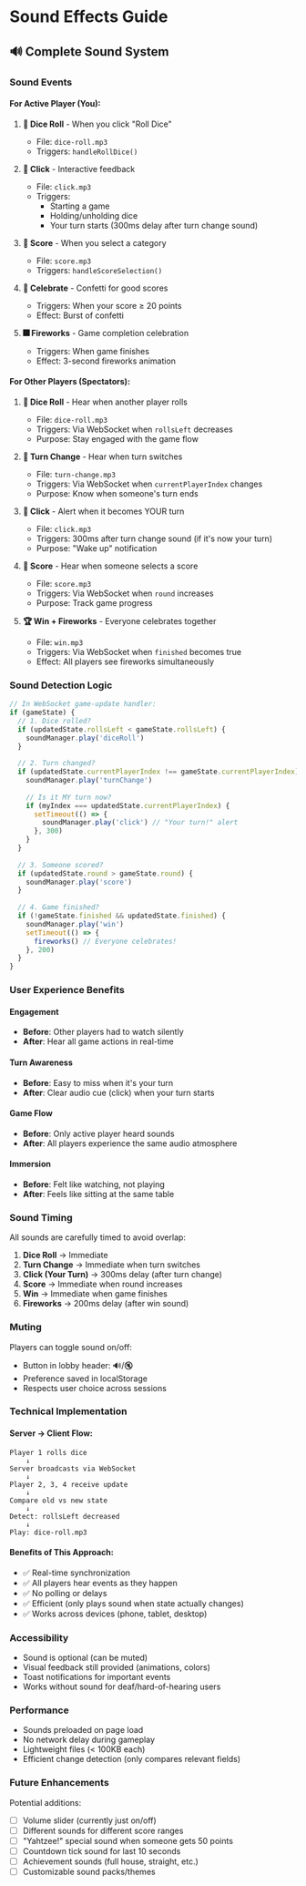 # Sound Effects Guide

## 🔊 Complete Sound System

### Sound Events

#### For Active Player (You):
1. **🎲 Dice Roll** - When you click "Roll Dice"
   - File: `dice-roll.mp3`
   - Triggers: `handleRollDice()`

2. **🔘 Click** - Interactive feedback
   - File: `click.mp3`
   - Triggers:
     - Starting a game
     - Holding/unholding dice
     - Your turn starts (300ms delay after turn change sound)

3. **🎯 Score** - When you select a category
   - File: `score.mp3`
   - Triggers: `handleScoreSelection()`

4. **🎊 Celebrate** - Confetti for good scores
   - Triggers: When your score ≥ 20 points
   - Effect: Burst of confetti

5. **🎆 Fireworks** - Game completion celebration
   - Triggers: When game finishes
   - Effect: 3-second fireworks animation

#### For Other Players (Spectators):
1. **🎲 Dice Roll** - Hear when another player rolls
   - File: `dice-roll.mp3`
   - Triggers: Via WebSocket when `rollsLeft` decreases
   - Purpose: Stay engaged with the game flow

2. **🔄 Turn Change** - Hear when turn switches
   - File: `turn-change.mp3`
   - Triggers: Via WebSocket when `currentPlayerIndex` changes
   - Purpose: Know when someone's turn ends

3. **🔘 Click** - Alert when it becomes YOUR turn
   - File: `click.mp3`
   - Triggers: 300ms after turn change sound (if it's now your turn)
   - Purpose: "Wake up" notification

4. **🎯 Score** - Hear when someone selects a score
   - File: `score.mp3`
   - Triggers: Via WebSocket when `round` increases
   - Purpose: Track game progress

5. **🏆 Win + Fireworks** - Everyone celebrates together
   - File: `win.mp3`
   - Triggers: Via WebSocket when `finished` becomes true
   - Effect: All players see fireworks simultaneously

### Sound Detection Logic

```typescript
// In WebSocket game-update handler:
if (gameState) {
  // 1. Dice rolled?
  if (updatedState.rollsLeft < gameState.rollsLeft) {
    soundManager.play('diceRoll')
  }
  
  // 2. Turn changed?
  if (updatedState.currentPlayerIndex !== gameState.currentPlayerIndex) {
    soundManager.play('turnChange')
    
    // Is it MY turn now?
    if (myIndex === updatedState.currentPlayerIndex) {
      setTimeout(() => {
        soundManager.play('click') // "Your turn!" alert
      }, 300)
    }
  }
  
  // 3. Someone scored?
  if (updatedState.round > gameState.round) {
    soundManager.play('score')
  }
  
  // 4. Game finished?
  if (!gameState.finished && updatedState.finished) {
    soundManager.play('win')
    setTimeout(() => {
      fireworks() // Everyone celebrates!
    }, 200)
  }
}
```

### User Experience Benefits

#### Engagement
- **Before**: Other players had to watch silently
- **After**: Hear all game actions in real-time

#### Turn Awareness
- **Before**: Easy to miss when it's your turn
- **After**: Clear audio cue (click) when your turn starts

#### Game Flow
- **Before**: Only active player heard sounds
- **After**: All players experience the same audio atmosphere

#### Immersion
- **Before**: Felt like watching, not playing
- **After**: Feels like sitting at the same table

### Sound Timing

All sounds are carefully timed to avoid overlap:

1. **Dice Roll** → Immediate
2. **Turn Change** → Immediate when turn switches
3. **Click (Your Turn)** → 300ms delay (after turn change)
4. **Score** → Immediate when round increases
5. **Win** → Immediate when game finishes
6. **Fireworks** → 200ms delay (after win sound)

### Muting

Players can toggle sound on/off:
- Button in lobby header: 🔊/🔇
- Preference saved in localStorage
- Respects user choice across sessions

### Technical Implementation

#### Server → Client Flow:
```
Player 1 rolls dice
    ↓
Server broadcasts via WebSocket
    ↓
Player 2, 3, 4 receive update
    ↓
Compare old vs new state
    ↓
Detect: rollsLeft decreased
    ↓
Play: dice-roll.mp3
```

#### Benefits of This Approach:
- ✅ Real-time synchronization
- ✅ All players hear events as they happen
- ✅ No polling or delays
- ✅ Efficient (only plays sound when state actually changes)
- ✅ Works across devices (phone, tablet, desktop)

### Accessibility

- Sound is optional (can be muted)
- Visual feedback still provided (animations, colors)
- Toast notifications for important events
- Works without sound for deaf/hard-of-hearing users

### Performance

- Sounds preloaded on page load
- No network delay during gameplay
- Lightweight files (< 100KB each)
- Efficient change detection (only compares relevant fields)

### Future Enhancements

Potential additions:
- [ ] Volume slider (currently just on/off)
- [ ] Different sounds for different score ranges
- [ ] "Yahtzee!" special sound when someone gets 50 points
- [ ] Countdown tick sound for last 10 seconds
- [ ] Achievement sounds (full house, straight, etc.)
- [ ] Customizable sound packs/themes
